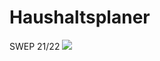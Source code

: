 # Haushaltsplaner
SWEP 21/22
![](https://github.com/Juwls/haushaltsplaner_repo/blob/main/Logo_placeholder.png")


